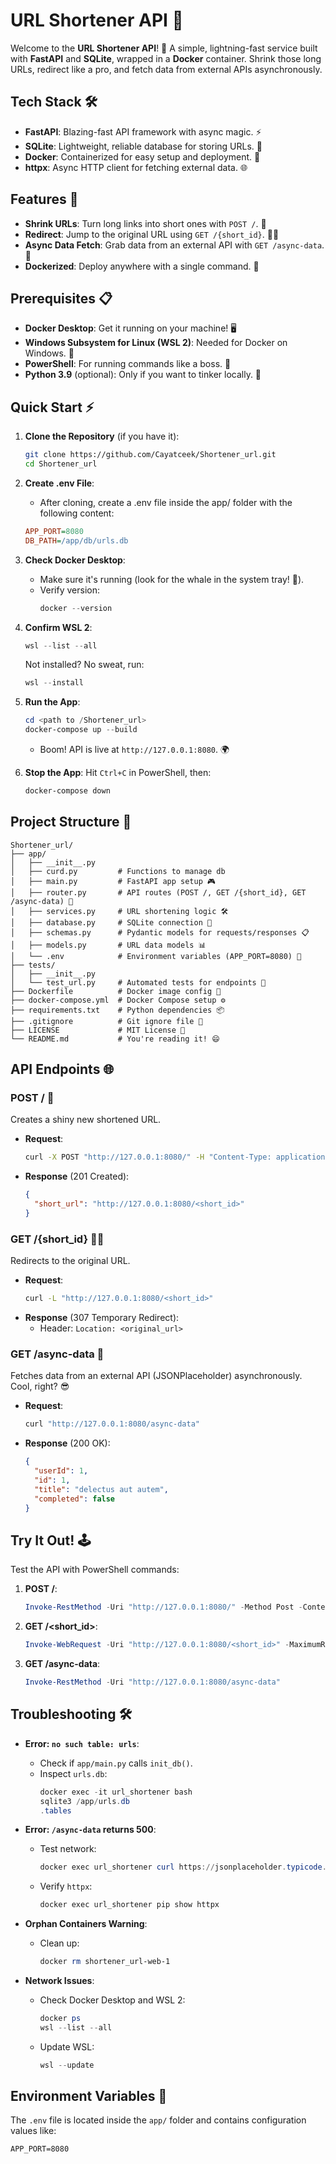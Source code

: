 
# URL Shortener API 🌟

Welcome to the **URL Shortener API**! 🎉 A simple, lightning-fast service built with **FastAPI** and **SQLite**, wrapped in a **Docker** container. Shrink those long URLs, redirect like a pro, and fetch data from external APIs asynchronously. 

## Tech Stack 🛠️
- **FastAPI**: Blazing-fast API framework with async magic. ⚡
- **SQLite**: Lightweight, reliable database for storing URLs. 💾
- **Docker**: Containerized for easy setup and deployment. 🐳
- **httpx**: Async HTTP client for fetching external data. 🌐

## Features 🎯
- **Shrink URLs**: Turn long links into short ones with `POST /`. 🔗
- **Redirect**: Jump to the original URL using `GET /{short_id}`. 🏃‍♂️
- **Async Data Fetch**: Grab data from an external API with `GET /async-data`. 📡
- **Dockerized**: Deploy anywhere with a single command. 🐳

## Prerequisites 📋
- **Docker Desktop**: Get it running on your machine! 🖥️
- **Windows Subsystem for Linux (WSL 2)**: Needed for Docker on Windows. 🐧
- **PowerShell**: For running commands like a boss. 💪
- **Python 3.9** (optional): Only if you want to tinker locally. 🐍

## Quick Start ⚡
1. **Clone the Repository** (if you have it):
   ```bash
   git clone https://github.com/Cayatceek/Shortener_url.git
   cd Shortener_url
   ```
2. **Create .env File**:
   - After cloning, create a .env file inside the app/ folder with the following content:
   ```ini
   APP_PORT=8080
   DB_PATH=/app/db/urls.db
   ```

3. **Check Docker Desktop**:
   - Make sure it's running (look for the whale in the system tray! 🐳).
   - Verify version:
     ```powershell
     docker --version
     ```

4. **Confirm WSL 2**:
   ```powershell
   wsl --list --all
   ```
   Not installed? No sweat, run:
   ```powershell
   wsl --install
   ```

5. **Run the App**:
   ```powershell
   cd <path to /Shortener_url>
   docker-compose up --build
   ```
   - Boom! API is live at `http://127.0.0.1:8080`. 🌍

6. **Stop the App**:
   Hit `Ctrl+C` in PowerShell, then:
   ```powershell
   docker-compose down
   ```

## Project Structure 📂
```
Shortener_url/
├── app/
│   ├── __init__.py
│   ├── curd.py         # Functions to manage db
│   ├── main.py         # FastAPI app setup 🎮
│   ├── router.py       # API routes (POST /, GET /{short_id}, GET /async-data) 🚦
│   ├── services.py     # URL shortening logic 🛠️
│   ├── database.py     # SQLite connection 🔌
│   ├── schemas.py      # Pydantic models for requests/responses 📋
│   ├── models.py       # URL data models 📊
│   └── .env            # Environment variables (APP_PORT=8080) 🔑
├── tests/
│   ├── __init__.py
│   └── test_url.py     # Automated tests for endpoints 🧪
├── Dockerfile          # Docker image config 🐳
├── docker-compose.yml  # Docker Compose setup ⚙️
├── requirements.txt    # Python dependencies 📦
├── .gitignore          # Git ignore file 🙈
├── LICENSE             # MIT License 📜
└── README.md           # You're reading it! 😄
```

## API Endpoints 🌐

### POST / 🔗
Creates a shiny new shortened URL.

- **Request**:
  ```bash
  curl -X POST "http://127.0.0.1:8080/" -H "Content-Type: application/json" -d '{"url": "http://example.com"}'
  ```
- **Response** (201 Created):
  ```json
  {
    "short_url": "http://127.0.0.1:8080/<short_id>"
  }
  ```

### GET /{short_id} 🏃‍♂️
Redirects to the original URL.

- **Request**:
  ```bash
  curl -L "http://127.0.0.1:8080/<short_id>"
  ```
- **Response** (307 Temporary Redirect):
  - Header: `Location: <original_url>`

### GET /async-data 📡
Fetches data from an external API (JSONPlaceholder) asynchronously. Cool, right? 😎

- **Request**:
  ```bash
  curl "http://127.0.0.1:8080/async-data"
  ```
- **Response** (200 OK):
  ```json
  {
    "userId": 1,
    "id": 1,
    "title": "delectus aut autem",
    "completed": false
  }
  ```

## Try It Out! 🕹️
Test the API with PowerShell commands:

1. **POST /**:
   ```powershell
   Invoke-RestMethod -Uri "http://127.0.0.1:8080/" -Method Post -ContentType "application/json" -Body '{"url": "http://example.com"}'
   ```

2. **GET /<short_id>**:
   ```powershell
   Invoke-WebRequest -Uri "http://127.0.0.1:8080/<short_id>" -MaximumRedirection 0
   ```

3. **GET /async-data**:
   ```powershell
   Invoke-RestMethod -Uri "http://127.0.0.1:8080/async-data"
   ```

## Troubleshooting 🛠️
- **Error: `no such table: urls`**:
  - Check if `app/main.py` calls `init_db()`.
  - Inspect `urls.db`:
    ```powershell
    docker exec -it url_shortener bash
    sqlite3 /app/urls.db
    .tables
    ```

- **Error: `/async-data` returns 500**:
  - Test network:
    ```powershell
    docker exec url_shortener curl https://jsonplaceholder.typicode.com/todos/1
    ```
  - Verify `httpx`:
    ```powershell
    docker exec url_shortener pip show httpx
    ```

- **Orphan Containers Warning**:
  - Clean up:
    ```powershell
    docker rm shortener_url-web-1
    ```

- **Network Issues**:
  - Check Docker Desktop and WSL 2:
    ```powershell
    docker ps
    wsl --list --all
    ```
  - Update WSL:
    ```powershell
    wsl --update
    ```

## Environment Variables 🔐
The `.env` file is located inside the `app/` folder and contains configuration values like:

```
APP_PORT=8080
```
